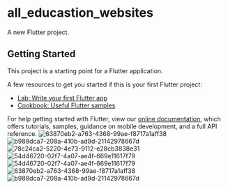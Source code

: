 # all_educastion_websites

A new Flutter project.

## Getting Started

This project is a starting point for a Flutter application.

A few resources to get you started if this is your first Flutter project:

- [Lab: Write your first Flutter app](https://flutter.dev/docs/get-started/codelab)
- [Cookbook: Useful Flutter samples](https://flutter.dev/docs/cookbook)

For help getting started with Flutter, view our
[online documentation](https://flutter.dev/docs), which offers tutorials,
samples, guidance on mobile development, and a full API reference.
![63870eb2-a763-4368-99ae-f8717a1aff38](https://user-images.githubusercontent.com/111674552/209754771-bb18f3f1-43d6-4d6c-bec4-8f54df6d57e2.jpg)
![b988dca7-208a-410b-ad9d-21142978667d](https://user-images.githubusercontent.com/111674552/209754773-be14bd9d-2ef3-49f0-8cab-58cdf2437485.jpg)
![78c24ca2-5220-4e73-9112-e28cb3838e31](https://user-images.githubusercontent.com/111674552/209754774-f8e08ff4-f1ac-4b17-b5ef-d6972cb247eb.jpg)
![54d46720-02f7-4a07-ae4f-669e11617f79](https://user-images.githubusercontent.com/111674552/209754775-81947ad2-f9d8-40fd-987c-4654bfbf1f79.jpg)
![54d46720-02f7-4a07-ae4f-669e11617f79](https://user-images.githubusercontent.com/111674552/209754781-60a18578-91a0-4a0a-b893-599d8a3b59e4.jpg)
![63870eb2-a763-4368-99ae-f8717a1aff38](https://user-images.githubusercontent.com/111674552/209754783-0770678f-dcbe-4ccb-8e63-091189ae00fc.jpg)
![b988dca7-208a-410b-ad9d-21142978667d](https://user-images.githubusercontent.com/111674552/209754786-9b982e7a-7dd4-4e62-b354-1c49888bce17.jpg)


